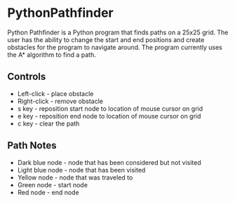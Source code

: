 # PythonPathfinder
Python Pathfinder is a Python program that finds paths on a 25x25 grid. The user has the ability to change the start and end positions and create obstacles for the program to navigate around. The program currently uses the A* algorithm to find a path.

## Controls
* Left-click - place obstacle
* Right-click - remove obstacle
* s key - reposition start node to location of mouse cursor on grid
* e key - reposition end node to location of mouse cursor on grid
* c key - clear the path

## Path Notes
* Dark blue node - node that has been considered but not visited
* Light blue node - node that has been visited
* Yellow node - node that was traveled to
* Green node - start node
* Red node - end node
